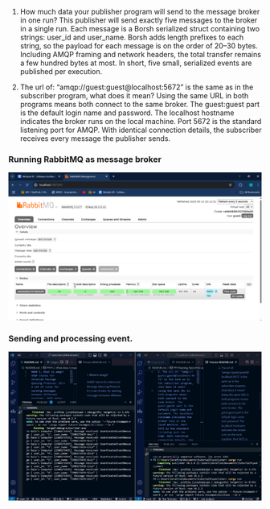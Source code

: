 1. How much data your publisher program will send to the message broker in one run? 
This publisher will send exactly five messages to the broker in a single run. Each message is a Borsh serialized struct containing two strings: user_id and user_name. Borsh adds length prefixes to each string, so the payload for each message is on the order of 20–30 bytes. Including AMQP framing and network headers, the total transfer remains a few hundred bytes at most. In short, five small, serialized events are published per execution.

2. The url of: “amqp://guest:guest@localhost:5672” is the same as in the subscriber program, what does it mean?
Using the same URL in both programs means both connect to the same broker. The guest:guest part is the default login name and password. The localhost hostname indicates the broker runs on the local machine. Port 5672 is the standard listening port for AMQP. With identical connection details, the subscriber receives every message the publisher sends.

### Running RabbitMQ as message broker
![Alt text](img/image.png)


### Sending and processing event.

![Alt text](img/image2.png)